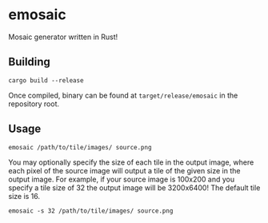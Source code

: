 # emosaic

Mosaic generator written in Rust!

## Building

```
cargo build --release
```

Once compiled, binary can be found at `target/release/emosaic` in the repository root.

## Usage

```
emosaic /path/to/tile/images/ source.png
```

You may optionally specify the size of each tile in the output image, where each pixel of the source image will output a tile of the given size in the output image. For example, if your source image is 100x200 and you specify a tile size of 32 the output image will be 3200x6400! The default tile size is 16.

```
emosaic -s 32 /path/to/tile/images/ source.png
```
